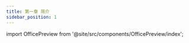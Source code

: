 ```yaml
---
title: 第一章 简介
sidebar_position: 1
---
```


import OfficePreview from '@site/src/components/OfficePreview/index';

<OfficePreview place = "/ppt/1-1-intro.ppt"/>